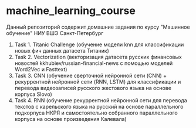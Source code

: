 # machine_learning_course
Данный репозиторий содержит домашние задания по курсу "Машинное обучение" НИУ ВШЭ Санкт-Петербург
1. Task 1. Titanic Challenge (обучение модели knn для классификации новых фич данных датасета Титаник)
2. Task 2. Vectorization (векторизация датасета русских финансовых новостей kkhubiev/russian-financial-news с помощью моделей Word2Vec и Fasttext)
3. Task 3. CNN (обучение сверточной нейронной сети (CNN) + рекуррентной нейронной сети (RNN, LSTM) для классификации и перевода видеозаписей русского жестового языка на основе корпуса Slovo)
4. Task 4. RNN (обучение рекуррентной нейронной сети для перевода текстов с карельского языка на русский на основе параллельного подкорпуса НКРЯ и самостоятельно собранного параллельного корпуса на основе произведения Калевала)
